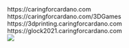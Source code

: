 <html>
<head>
     https://caringforcardano.com<br>
     https://caringforcardano.com/3DGames<br>
     https://3dprinting.caringforcardano.com<br>
     https://glock2021.caringforcardano.com<br>
</head>
<body>
     <img src="http://66.219.5.246/images/scrollingforsale.gif" />
</body>
</html>
